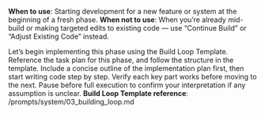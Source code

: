 **When to use**: Starting development for a new feature or system at the beginning of a fresh phase.
**When not to use**: When you’re already mid-build or making targeted edits to existing code — use “Continue Build” or “Adjust Existing Code” instead.

Let’s begin implementing this phase using the Build Loop Template.
Reference the task plan for this phase, and follow the structure in the template.
Include a concise outline of the implementation plan first, then start writing code step by step.
Verify each key part works before moving to the next.
Pause before full execution to confirm your interpretation if any assumption is unclear.
**Build Loop Template reference**: /prompts/system/03_building_loop.md
